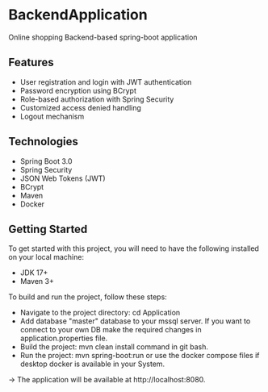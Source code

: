 # BackendApplication

Online shopping Backend-based spring-boot application

## Features
* User registration and login with JWT authentication
* Password encryption using BCrypt
* Role-based authorization with Spring Security
* Customized access denied handling
* Logout mechanism

## Technologies
* Spring Boot 3.0
* Spring Security
* JSON Web Tokens (JWT)
* BCrypt
* Maven
* Docker


## Getting Started
To get started with this project, you will need to have the following installed on your local machine:

* JDK 17+
* Maven 3+


To build and run the project, follow these steps:
* Navigate to the project directory: cd Application
* Add database "master" database to your mssql server. If you want to connect to your own DB make the required changes in application.properties file.
* Build the project: mvn clean install command in git bash.
* Run the project: mvn spring-boot:run or use the docker compose files if desktop docker is available in your System.

-> The application will be available at http://localhost:8080.